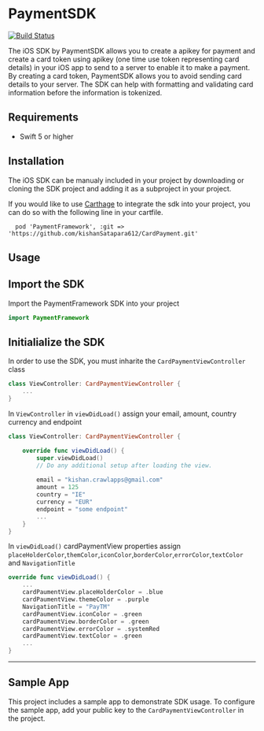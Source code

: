# PaymentSDK

[![Build Status](https://travis-ci.org/simplifycom/simplify-ios-sdk-swift.svg?branch=master)](https://travis-ci.org/simplifycom/simplify-ios-sdk-swift)

The iOS SDK by PaymentSDK allows you to create a apikey for payment and create a card token using apikey (one time use token representing card details) in your iOS app to send to a server to enable it to make a payment. By creating a card token, PaymentSDK allows you to avoid sending card details to your server. The SDK can help with formatting and validating card information before the information is tokenized.

## Requirements
  - Swift 5 or higher

## Installation

The iOS SDK can be manualy included in your project by downloading or cloning the SDK project and adding it as a subproject in your project.  


If you would like to use [Carthage]( https://github.com/Carthage/Carthage) to integrate the sdk into your project, you can do so with the following line in your cartfile.

```
  pod 'PaymentFramework', :git => 'https://github.com/kishanSatapara612/CardPayment.git'
```

## Usage

## Import the SDK
Import the PaymentFramework SDK into your project

```swift
import PaymentFramework
```

## Initialialize the SDK
In order to use the SDK, you must inharite the `CardPaymentViewController` class

```swift
class ViewController: CardPaymentViewController {
    ...
}
```

In `ViewController` in `viewDidLoad()` assign your email, amount, country currency and endpoint  
```swift
class ViewController: CardPaymentViewController {

    override func viewDidLoad() {
        super.viewDidLoad()
        // Do any additional setup after loading the view.
        
        email = "kishan.crawlapps@gmail.com"
        amount = 125
        country = "IE"
        currency = "EUR"
        endpoint = "some endpoint"
        ...
    }
}
```

In `viewDidLoad()` cardPaymentView properties assign `placeHolderColor`,`themColor`,`iconColor`,`borderColor`,`errorColor`,`textColor` and `NavigationTitle`
```swift
override func viewDidLoad() {
    ...
    cardPaumentView.placeHolderColor = .blue
    cardPaumentView.themeColor = .purple
    NavigationTitle = "PayTM"
    cardPaumentView.iconColor = .green
    cardPaumentView.borderColor = .green
    cardPaumentView.errorColor = .systemRed
    cardPaumentView.textColor = .green
    ...
}
```

---

## Sample App
This project includes a sample app to demonstrate SDK usage. To configure the sample app, add your public key to the `CardPaymentViewController` in the project.

